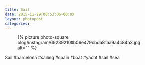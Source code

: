 ```yaml
---
title: Sail
date: 2015-11-29T00:53:06+00:00
layout: photopost
categories:
---
```


<figure class="photo photo--square">
  {% picture photo-square blog/instagram/692392108b06e479cbda81aa9a4c84a3.jpg alt="" %}
</figure>

Sail
#barcelona #sailing #spain #boat #yacht #sail #sea
